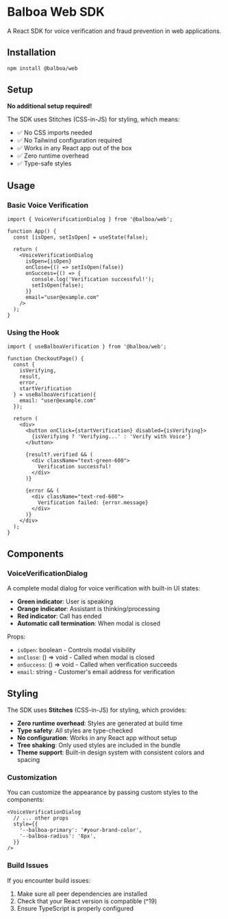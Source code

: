 # Balboa Web SDK

A React SDK for voice verification and fraud prevention in web applications.

## Installation

```bash
npm install @balboa/web
```

## Setup

**No additional setup required!**

The SDK uses Stitches (CSS-in-JS) for styling, which means:
- ✅ No CSS imports needed
- ✅ No Tailwind configuration required
- ✅ Works in any React app out of the box
- ✅ Zero runtime overhead
- ✅ Type-safe styles

## Usage

### Basic Voice Verification

```tsx
import { VoiceVerificationDialog } from '@balboa/web';

function App() {
  const [isOpen, setIsOpen] = useState(false);

  return (
    <VoiceVerificationDialog
      isOpen={isOpen}
      onClose={() => setIsOpen(false)}
      onSuccess={() => {
        console.log('Verification successful!');
        setIsOpen(false);
      }}
      email="user@example.com"
    />
  );
}
```

### Using the Hook

```tsx
import { useBalboaVerification } from '@balboa/web';

function CheckoutPage() {
  const { 
    isVerifying, 
    result, 
    error, 
    startVerification 
  } = useBalboaVerification({
    email: "user@example.com"
  });

  return (
    <div>
      <button onClick={startVerification} disabled={isVerifying}>
        {isVerifying ? 'Verifying...' : 'Verify with Voice'}
      </button>

      {result?.verified && (
        <div className="text-green-600">
          Verification successful!
        </div>
      )}

      {error && (
        <div className="text-red-600">
          Verification failed: {error.message}
        </div>
      )}
    </div>
  );
}
```

## Components

### VoiceVerificationDialog

A complete modal dialog for voice verification with built-in UI states:

- **Green indicator**: User is speaking
- **Orange indicator**: Assistant is thinking/processing
- **Red indicator**: Call has ended
- **Automatic call termination**: When modal is closed

Props:
- `isOpen`: boolean - Controls modal visibility
- `onClose`: () => void - Called when modal is closed
- `onSuccess`: () => void - Called when verification succeeds
- `email`: string - Customer's email address for verification

## Styling

The SDK uses **Stitches** (CSS-in-JS) for styling, which provides:

- **Zero runtime overhead**: Styles are generated at build time
- **Type safety**: All styles are type-checked
- **No configuration**: Works in any React app without setup
- **Tree shaking**: Only used styles are included in the bundle
- **Theme support**: Built-in design system with consistent colors and spacing

### Customization

You can customize the appearance by passing custom styles to the components:

```tsx
<VoiceVerificationDialog
  // ... other props
  style={{
    '--balboa-primary': '#your-brand-color',
    '--balboa-radius': '8px',
  }}
/>
```

### Build Issues

If you encounter build issues:

1. Make sure all peer dependencies are installed
2. Check that your React version is compatible (^19)
3. Ensure TypeScript is properly configured
